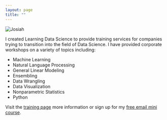 ```yaml
---
layout: page
title: ""
---
```

![Josiah](../../public/lds_big_1.png)

I created Learning Data Science to provide training services for companies trying to transition into the field of Data Science. I have provided corporate workshops on a variety of topics including:

* Machine Learning
* Natural Language Processing
* General Linear Modeling
* Ensembling
* Data Wrangling
* Data Visualization
* Nonparametric Statistics
* Python

Visit the [training page](http://learningdatascience.com/workshops/) more information or sign up for my [free email mini course](http://learningdatascience.com).
